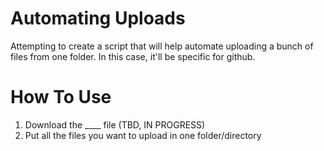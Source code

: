 # Automating Uploads
Attempting to create a script that will help automate uploading a bunch of files from one folder. In this case, it'll be specific for github.



# How To Use
<ol>
  <li>Download the ____ file (TBD, IN PROGRESS)</li>
  <li>Put all the files you want to upload in one folder/directory</li>
